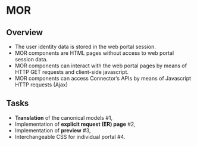 # MOR

## Overview

- The user identity data is stored in the web portal session.
- MOR components are HTML pages without access to web portal session data.
- MOR components can interact with the web portal pages by means of HTTP GET requests and client-side javascript.
- MOR components can access Connector’s APIs by means of Javascript HTTP requests (Ajax)

## Tasks

- **Translation** of the canonical models #1,
- Implementation of **explicit request (ER) page** #2,
- Implementation of **preview** #3,
- Interchangeable CSS for individual portal #4.
